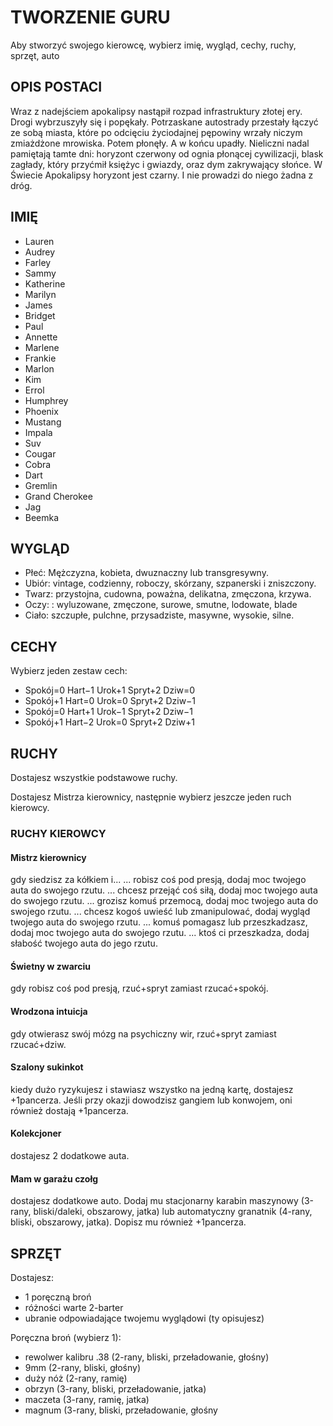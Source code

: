 # TWORZENIE GURU

Aby stworzyć swojego kierowcę, wybierz imię, wygląd, cechy, ruchy, sprzęt, auto

## OPIS POSTACI

Wraz z nadejściem apokalipsy nastąpił rozpad infrastruktury złotej ery.
Drogi wybrzuszyły się i popękały. Potrzaskane autostrady przestały łączyć ze sobą miasta, które po odcięciu życiodajnej pępowiny wrzały niczym zmiażdżone mrowiska. Potem płonęły. A w końcu upadły.
Nieliczni nadal pamiętają tamte dni: horyzont czerwony od ognia płonącej cywilizacji, blask zagłady, który przyćmił księżyc i gwiazdy, oraz dym zakrywający słońce.
W Świecie Apokalipsy horyzont jest czarny. I nie prowadzi do niego żadna z dróg.

## IMIĘ

- Lauren
- Audrey
- Farley
- Sammy
- Katherine
- Marilyn
- James
- Bridget
- Paul
- Annette
- Marlene
- Frankie
- Marlon
- Kim
- Errol
- Humphrey
- Phoenix
- Mustang
- Impala
- Suv
- Cougar
- Cobra
- Dart
- Gremlin
- Grand Cherokee
- Jag
- Beemka

## WYGLĄD

- Płeć: Mężczyzna, kobieta, dwuznaczny lub transgresywny.
- Ubiór: vintage, codzienny, roboczy, skórzany, szpanerski i zniszczony.
- Twarz: przystojna, cudowna, poważna, delikatna, zmęczona, krzywa.
- Oczy: : wyluzowane, zmęczone, surowe, smutne, lodowate, blade
- Ciało: szczupłe, pulchne, przysadziste, masywne, wysokie, silne.

## CECHY

Wybierz jeden zestaw cech:

- Spokój=0 Hart−1 Urok+1 Spryt+2 Dziw=0
- Spokój+1 Hart=0 Urok=0 Spryt+2 Dziw−1
- Spokój=0 Hart+1 Urok−1 Spryt+2 Dziw−1
- Spokój+1 Hart−2 Urok=0 Spryt+2 Dziw+1

## RUCHY

Dostajesz wszystkie podstawowe ruchy.

Dostajesz Mistrza kierownicy, następnie wybierz jeszcze jeden ruch kierowcy.

### RUCHY KIEROWCY

#### Mistrz kierownicy

gdy siedzisz za kółkiem i...
... robisz coś pod presją, dodaj moc twojego auta do swojego rzutu.
... chcesz przejąć coś siłą, dodaj moc twojego auta do swojego rzutu.
... grozisz komuś przemocą, dodaj moc twojego auta do swojego rzutu.
... chcesz kogoś uwieść lub zmanipulować, dodaj wygląd twojego auta do swojego
rzutu.
... komuś pomagasz lub przeszkadzasz, dodaj moc twojego auta do swojego rzutu.
... ktoś ci przeszkadza, dodaj słabość twojego auta do jego rzutu.

#### Świetny w zwarciu

gdy robisz coś pod presją, rzuć+spryt zamiast rzucać+spokój.

#### Wrodzona intuicja

gdy otwierasz swój mózg na psychiczny wir, rzuć+spryt zamiast rzucać+dziw.

#### Szalony sukinkot

kiedy dużo ryzykujesz i stawiasz wszystko na jedną kartę, dostajesz +1pancerza. Jeśli przy okazji dowodzisz gangiem lub konwojem, oni również dostają +1pancerza.

#### Kolekcjoner

dostajesz 2 dodatkowe auta.

#### Mam w garażu czołg

dostajesz dodatkowe auto. Dodaj mu stacjonarny karabin maszynowy (3-rany, bliski/daleki, obszarowy, jatka) lub automatyczny granatnik (4-rany, bliski, obszarowy, jatka). Dopisz mu również +1pancerza.

## SPRZĘT

Dostajesz:

- 1 poręczną broń
- różności warte 2-barter
- ubranie odpowiadające twojemu wyglądowi (ty opisujesz)

Poręczna broń (wybierz 1):

- rewolwer kalibru .38 (2-rany, bliski, przeładowanie, głośny)
- 9mm (2-rany, bliski, głośny)
- duży nóż (2-rany, ramię)
- obrzyn (3-rany, bliski, przeładowanie, jatka)
- maczeta (3-rany, ramię, jatka)
- magnum (3-rany, bliski, przeładowanie, głośny
